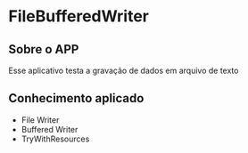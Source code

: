 
# FileBufferedWriter

## Sobre o APP 
Esse aplicativo testa a gravação de dados em arquivo de texto
## Conhecimento aplicado
* File Writer
* Buffered Writer
* TryWithResources